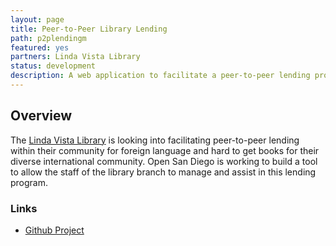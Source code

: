 ```yaml
---
layout: page
title: Peer-to-Peer Library Lending 
path: p2plendingm
featured: yes
partners: Linda Vista Library
status: development
description: A web application to facilitate a peer-to-peer lending project by the Linda Vista Library
---
```


## Overview

The [Linda Vista Library](https://www.sandiego.gov/public-library/locations/linda-vista-library) is looking into facilitating peer-to-peer lending within their community for foreign language and hard to get books for their diverse international community. Open San Diego is working to build a tool to allow the staff of the library branch to manage and assist in this lending program. 

### Links

- [Github Project](https://github.com/opensandiego/p2p-lending)

